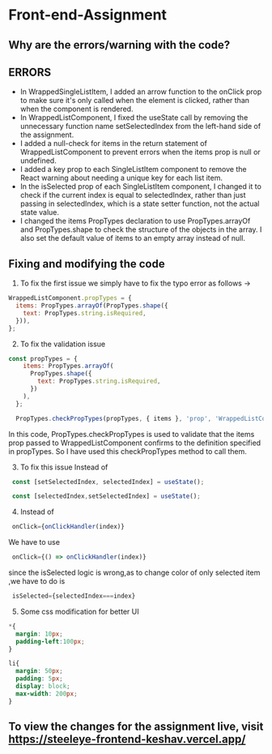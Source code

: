 # Front-end-Assignment

## Why are the errors/warning with the code?

## ERRORS

- In WrappedSingleListItem, I added an arrow function to the onClick prop to make sure it's only called when the element is clicked, rather than when the component is rendered.
- In WrappedListComponent, I fixed the useState call by removing the unnecessary function name setSelectedIndex from the left-hand side of the assignment.
- I added a null-check for items in the return statement of WrappedListComponent to prevent errors when the items prop is null or undefined.
- I added a key prop to each SingleListItem component to remove the React warning about needing a unique key for each list item.
- In the isSelected prop of each SingleListItem component, I changed it to check if the current index is equal to selectedIndex, rather than just passing in selectedIndex, which is a state setter function, not the actual state value.
- I changed the items PropTypes declaration to use PropTypes.arrayOf and PropTypes.shape to check the structure of the objects in the array. I also set the default value of items to an empty array instead of null.

## Fixing and modifying the code

1. To fix the first issue we simply have to fix the typo error as follows ->
```js
WrappedListComponent.propTypes = {
  items: PropTypes.arrayOf(PropTypes.shape({
    text: PropTypes.string.isRequired,
  })),
};
```
2. To fix the validation issue

```js
const propTypes = {
    items: PropTypes.arrayOf(
      PropTypes.shape({
        text: PropTypes.string.isRequired,
      })
    ),
  };

  PropTypes.checkPropTypes(propTypes, { items }, 'prop', 'WrappedListComponent');
```
In this code, PropTypes.checkPropTypes is used to validate that the items prop passed to WrappedListComponent confirms to the definition specified in propTypes.
So I have used this checkPropTypes method to call them.

3. To fix this issue
Instead of 
```js
 const [setSelectedIndex, selectedIndex] = useState();
``` 

```js
 const [selectedIndex,setSelectedIndex] = useState();
``` 

4. Instead of 
```js
 onClick={onClickHandler(index)}
``` 
We have to use 

```js
 onClick={() => onClickHandler(index)}
```

since the isSelected logic is wrong,as to change color of only selected item ,we have to do is 
```js
 isSelected={selectedIndex===index}
```

5. Some css modification for better UI
```css
*{
  margin: 10px;
  padding-left:100px;
}

li{
  margin: 50px;
  padding: 5px;
  display: block;
  max-width: 200px;
}
```   


## To view the changes for the assignment live, visit https://steeleye-frontend-keshav.vercel.app/

